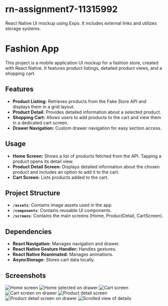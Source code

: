 # rn-assignment7-11315992

React Native UI mockup using Expo. It includes external links and utilizes storage systems.

# Fashion App

This project is a mobile application UI mockup for a fashion store, created with React Native. It features product listings, detailed product views, and a shopping cart.

## Features

- **Product Listing:** Retrieves products from the Fake Store API and displays them in a grid layout.
- **Product Detail:** Provides detailed information about a selected product.
- **Shopping Cart:** Allows users to add products to the cart and view them in a dedicated cart screen.
- **Drawer Navigation:** Custom drawer navigation for easy section access.

## Usage

- **Home Screen:** Shows a list of products fetched from the API. Tapping a product opens its detail view.
- **Product Detail Screen:** Displays detailed information about the chosen product and includes an option to add it to the cart.
- **Cart Screen:** Lists products added to the cart.

## Project Structure

- **`/assets`**: Contains image assets used in the app.
- **`/components`**: Contains reusable UI components.
- **`/screens`**: Contains the main screens (Home, ProductDetail, CartScreen).


## Dependencies

- **React Navigation:** Manages navigation and drawer.
- **React Native Gesture Handler:** Handles gestures.
- **React Native Reanimated:** Manages animations.
- **AsyncStorage:** Stores cart data locally.

## Screenshots

![Home screen](Screenshot_1720566873.png) ![Home selected on drawer](Screenshot_1720566880.png) ![Cart screen](Screenshot_1720566884.png) ![Cart screen on drawer](Screenshot_1720566887.png) ![Product detail screen](Screenshot_1720566891.png) ![Product detail screen on drawer](Screenshot_1720566895.png) ![Scrolled view of details](Screenshot_1720566900.png)